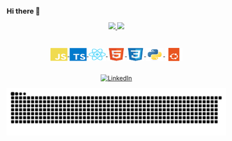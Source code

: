 ### Hi there 👋
<div align="center">
  <div align="center">
    <a href="https://github.com/apreczewski">
    <img height="180em" src="https://github-readme-stats.vercel.app/api?username=apreczewski&show_icons=true&theme=tokyonight&include_all_commits=true&count_private=true"/>
    <img height="180em" src="https://github-readme-stats.vercel.app/api/top-langs/?username=apreczewski&layout=compact&langs_count=10&theme=tokyonight"/>
  </div>

  ###
  
  <div style="display: inline_block "><br>
    <img align="center" alt="APreczewski-Js" height="30" width="40" src="https://raw.githubusercontent.com/devicons/devicon/master/icons/javascript/javascript-plain.svg">
    <img align="center" alt="APreczewski-Ts" height="30" width="40" src="https://raw.githubusercontent.com/devicons/devicon/master/icons/typescript/typescript-plain.svg">
    <img align="center" alt="APreczewski-React" height="30" width="40" src="https://raw.githubusercontent.com/devicons/devicon/master/icons/react/react-original.svg">
    <img align="center" alt="APreczewski-HTML" height="30" width="40" src="https://raw.githubusercontent.com/devicons/devicon/master/icons/html5/html5-original.svg">
    <img align="center" alt="APreczewski-CSS" height="30" width="40" src="https://raw.githubusercontent.com/devicons/devicon/master/icons/css3/css3-original.svg">
    <img align="center" alt="APreczewski-Python" height="30" width="40" src="https://raw.githubusercontent.com/devicons/devicon/master/icons/python/python-original.svg">
    <img align="center" alt="APreczewski-Ubuntu" height="30" width="40" src="https://raw.githubusercontent.com/devicons/devicon/master/icons/ubuntu/ubuntu-plain.svg">
  </div>
  
  <br/>
  
  [![LinkedIn](https://img.shields.io/badge/-LinkedIn-%230077B5?style=for-the-badge&logo=linkedin&logoColor=white)](https://www.linkedin.com/in/apreczewski)

  ![Snake animation](https://github.com/apreczewski/apreczewski/blob/main/github-contribution-grid-snake.svg)
 
</div>

<!--
**apreczewski/apreczewski** is a ✨ _special_ ✨ repository because its `README.md` (this file) appears on your GitHub profile.

Here are some ideas to get you started:

- 🔭 I’m currently working on ...
- 🌱 I’m currently learning ...
- 👯 I’m looking to collaborate on ...
- 🤔 I’m looking for help with ...
- 💬 Ask me about ...
- 📫 How to reach me: ...
- 😄 Pronouns: ...
- ⚡ Fun fact: ...
-->
